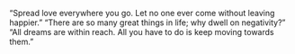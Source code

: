 “Spread love everywhere you go. Let no one ever come without leaving happier.” 
“There are so many great things in life; why dwell on negativity?”
“All dreams are within reach. All you have to do is keep moving towards them.”

